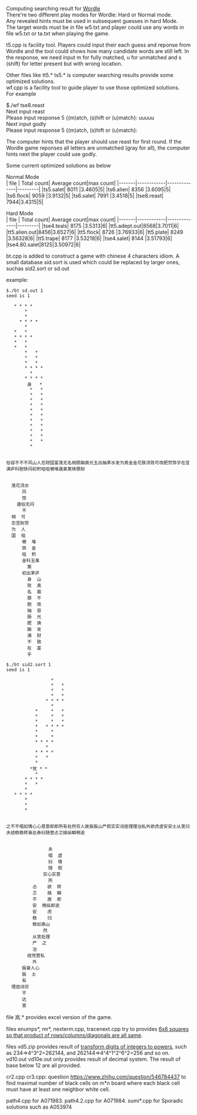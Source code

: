 Computing searching result for [Wordle](https://www.nytimes.com/games/wordle/index.html)  
There're two different play modes for Wordle: Hard or Normal mode.  
Any revealed hints must be used in subsequent guesses in hard Mode.  
The target words must be in file w5.txt and player could use any words in file w5.txt or ta.txt when playing the game.  

t5.cpp is facility tool. Players could input their each guess and reponse from Wordle and the tool could shows how many candidate words are still left. In the response, we need input m for fully matched, u for unmatched and s (shift) for letter present but with wrong location.  

Other files like tt5.* ts5.* is computer searching results provide some optimized solutions.  
wf.cpp is a facility tool to guide player to use those optimized solutions.  
For example  

$./wf tse8.reast  
Next input reast  
Please input response 5  {(m)atch, (s)hift or (u)match}: uuuuu  
Next input godly  
Please input response 5  {(m)atch, (s)hift or (u)match}:  
 
The computer hints that the player should use reast for first round. If the Wordle game reponses all letters are unmatched (gray for all), the computer hints next the player could use godly.  

Some current optimized solutions as below  
 
Normal Mode  
|  file | Total count| Average count|max count|
|-------|------------|--------------|---------|
|ts5.salet| 8011 |3.4605|5|
|ts6.alien| 8356 |3.6095|5|
|ts6.flock| 9059 |3.9132|5|
|ts6.salet| 7991 |3.4518|5|
|tse8.reast| 7944|3.4315|5|

Hard Mode  
|  file | Total count| Average count|max count|
|-------|------------|--------------|---------|
|tse4.teals| 8175 |3.5313|6|
|tt5.adept.out|8568|3.7011|6|
|tt5.alien.out|8456|3.6527|6|
|tt5.flock| 8726 |3.76933|6|
|tt5.plate| 8249 |3.56328|6|
|tt5.trape| 8177 |3.53218|6|
|tse4.salet| 8144 |3.51793|6|
|tse4.80.salet|8125|3.50972|6|


bt.cpp is added to construct a game with chinese 4 characters idiom. A small database sid.sort is used which could be replaced by larger ones, suchas sid2.sort or sd.out

example:
````
$./bt sd.out 1
seed is 1

   * * * *
       *
       *
     * * * *
       *
   *   *
   * * * *
   *   *
   *   *
       *   *
       *   *
       *   *
       * * * *
         *
       * * * *
        身   *
         *   *
         *   *
         *   *
         *   *
         *   *
         *   *
         *   *
         *   *
         *   *
         *   *
         *   *
         *


俗容不不不风山人忍财国富落无名相肠脑面光玉出抽茅水发为真金金花致流败可改肥劳馀乎在苦满庐科胆铁闷初积咀咀嚼堆遁臬第焕隳耐


  落花流水
      风
      馀
    遁俗无闷
      不
  相  可
  忍苦耐劳
  为  人
  国  咀
      嚼  堆
      铁  金
      咀  积
      金科玉臬
        第
      初出茅庐
        身  山
        败  真
        名  面
        隳  不
        胆  改
        抽  容
        肠  光
        肥  焕
        脑  发
        满  财
        不  致
        在  富
        乎
````

````
$./bt sid2.sort 1
seed is 1

                 *
                 *   *
                 *   *
                 *   *
               * * * *
                 *
           *     *   *
           *     *   *
           *     *   *
           *   * * * *
           *     *
           *     *
           * * * *
               *
           * * * *
           *   *
           *
         *党 * *
           *
       * * * *
       *   *
       *
   * * * *
       *
       *
       *


之不不唱如情心心意意即即所有处然穷人故振振山严假实实词屈理理治私外欲虎虚安安士从宽归夫结稳稳转奋达泰妇随营忐忑擒纵瞬稍逝


                夫
                唱  虚
                妇  情
                随  假
              实心实意
                所
          忐    欲  转
          忑    擒  瞬
          不    故  即
          安  稍纵即逝
          安    虎
          稳    归
          稳如泰山
              然
          从宽处理
          严  之
          治
        结党营私
          外
      振奋人心
      振  士
      有
  理屈词穷
      不
      达
      意
````
file 岚.* provides excel version of the game.

files enumps*, mr*, nexterm.cpp, tracenext.cpp try to provides [6x6 squares so that product of rows/columns/diagonals are all same](https://www.zhihu.com/question/532559174).

files vd5.zip provides result of [transform digits of integers to powers](https://www.zhihu.com/question/533455093), such as 234=>4^3^2=262144, and 262144=>4^4^1^2^6^2=256 and so on. vd10.out vd10e.out only provides result of decimal system.
  The result of base below 12 are all provided.

cr2.cpp cr3.cpp: question https://www.zhihu.com/question/546784437 to find maximal number of black cells on m*n board where each black cell must have at least one neighbor white cell.

path4.cpp for A071983.  path4.2.cpp for A071984.  sumi*.cpp for Sporadic solutions such as A053974
